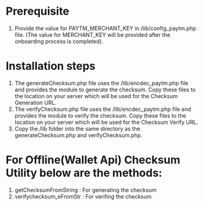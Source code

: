 # Prerequisite
 1. Provide the value for PAYTM_MERCHANT_KEY in /lib/config_paytm.php file. (The value for MERCHANT_KEY will be provided after the onboarding process is completed).
 
# Installation steps
 1. The generateChecksum.php file uses the /lib/encdec_paytm.php file and provides the module to generate the checksum. Copy these files to the location on your server which will be used for the Checksum Generation URL.
 2. The verifyChecksum.php file uses the /lib/encdec_paytm.php file and provides the module to verify the checksum. Copy these files to the location on your server which will be used for the Checksum Verify URL.
 3. Copy the /lib folder into the same directory as the generateChecksum.php and verifyChecksum.php.

# For Offline(Wallet Api) Checksum Utility below are the methods:
  1. getChecksumFromString : For generating the checksum
  2. verifychecksum_eFromStr : For verifing the checksum
